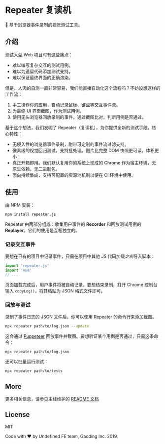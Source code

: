 # Repeater 复读机
📼 基于浏览器事件录制的视觉测试工具。


## 介绍
测试大型 Web 项目时有这些痛点：

* 难以编写复杂交互的测试用例。
* 难以为遗留代码添加测试支持。
* 难以保证最终界面的正确渲染。

但是，人肉的自测一直非常容易，我们能直接自动化这个流程吗？不妨设想这样的工作流：

1. 手工操作你的应用，自动记录鼠标、键盘等交互事件流。
2. 为最终 UI 界面截图，作为测试用例。
3. 使用无头浏览器回放录制的事件，通过截图比对，判断用例是否通过。

基于这个想法，我们发明了 Repeater（复读机），为你提供全新的测试手段。核心特性：

* 无侵入性的浏览器事件录制，附带可定制的事件流过滤支持。
* 像素级的视觉回归测试，支持批处理。图片比完整 DOM 快照更可读，体积更小！
* 真正开箱即用。我们默认复用你的系统上现成的 Chrome 作为宿主环境，无原生依赖，无二进制包。
* 面向持续集成，支持可配置的资源池机制以便在 CI 环境中使用。


## 使用
由 NPM 安装：

``` bash
npm install repeater.js
```

Repeater 由两部分组成：收集用户事件的 **Recorder** 和回放测试用例的 **Replayer**。它们的使用是互相独立的。

### 记录交互事件
要想在已有的项目中记录事件，只需在项目中其他 JS 代码加载*之前*导入脚本：

``` js
import 'repeater.js'
import 'vue'
// ...
```

页面加载完成后，用户事件将被自动记录。要想结束录制，打开 Chrome 控制台输入 `copyLog()`，将其粘贴为 JSON 格式文件即可。

### 回放与测试
录制了事件日志的 JSON 文件后，你可以使用 Repeater 的命令行来添加截图。

``` bash
npx repeater path/to/log.json --update
```

这会通过 [Puppeteer](https://github.com/GoogleChrome/puppeteer) 回放事件并截图。要想验证某个用例是否通过，只需这条命令：

``` bash
npx repeater path/to/log.json
```

还可以批量运行测试：

``` bash
npx repeater path/to/tests
```


## More
更多相关信息，请参见主线维护的 [README 文档](./README.md)


## License
MIT

Code with ❤️ by Undefined FE team, Gaoding Inc. 2019.
